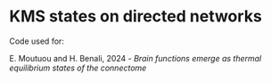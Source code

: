 # KMS states on directed networks

Code used for:

E. Moutuou and H. Benali, 2024 - *Brain functions emerge as thermal equilibrium states of the connectome*


